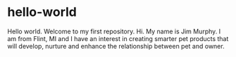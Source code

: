 # hello-world
Hello world. Welcome to my first repository. 
Hi. My name is Jim Murphy. I am from Flint, MI and I have an interest in creating smarter pet products that will develop, nurture and enhance the relationship between pet and owner. 
